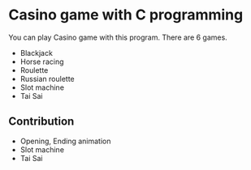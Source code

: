 # Casino game with C programming

You can play Casino game with this program. There are 6 games.
- Blackjack
- Horse racing
- Roulette
- Russian roulette
- Slot machine
- Tai Sai

## Contribution

- Opening, Ending animation
- Slot machine
- Tai Sai
